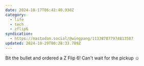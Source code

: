 ```yaml
---
date: 2024-10-17T06:42:40.938Z
category:
  - life
  - tech
  - zflip6
syndication:
  - https://mastodon.social/@wingpang/113387877974813587
updated: 2024-10-29T00:28:33.789Z
---
```


Bit the bullet and ordered a Z Flip 6! Can't wait for the pickup ☺
